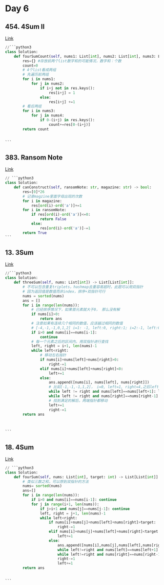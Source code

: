 # Day 6

## 454. 4Sum II

[Link](https://leetcode.com/problems/4sum-ii/description/)

````python
//```python3
class Solution:
    def fourSumCount(self, nums1: List[int], nums2: List[int], nums3: List[int], nums4: List[int]) -> int:
        res={} #存放前两个list数字和的可能情况，数字和：个数
        count=0
        # 4个list看成两组
        # 先遍历前两组
        for i in nums1:
            for j in nums2:
                if i+j not in res.keys():
                    res[i+j] = 1
                else:
                    res[i+j] +=1
        # 看后两组
        for i in nums3:
            for j in nums4:
                if 0-(i+j) in res.keys():
                    count+=res[0-(i+j)]
        return count


```
````

## 383. Ransom Note

[Link](https://leetcode.com/problems/ransom-note/description/)

````python
// ```python3
class Solution:
    def canConstruct(self, ransomNote: str, magazine: str) -> bool:
        res=[0]*26
        # 记录magzine里面字母出现的次数
        for i in magazine:
            res[ord(i)-ord('a')]+=1
        for i in ransomNote:
            if res[ord(i)-ord('a')]<=0:
                return False
            else:
                res[ord(i)-ord('a')]-=1
        return True
```
````

## 13. 3Sum

[Link](https://leetcode.com/problems/3sum/description/)

````python
//```python3
class Solution:
    def threeSum(self, nums: List[int]) -> List[List[int]]:
        # 不可以包含重复triplets，hashmap去重容易超时，此题可以用双指针
        # 因为返回值是数值而非index，排序+双指针可行
        nums = sorted(nums)
        ans = []
        for i in range(len(nums)):
            # 已经排序情况下，如果首元素就大于0， 那么没有解
            if nums[i]>0:
                return ans
            # 注意如果有连续几个相同的数值，应该越过相同的数值
            # [-4,-1,-1,0,1,2] i=1: -1, left:0, right:1; i=2:-1, left:0, right:1重复
            if i>0 and nums[i]==nums[i-1]:
                continue
            # 每一个元素之后的区间内，用双指针进行查找
            left, right = i+1, len(nums)-1
            while left<right:
                # 移动左右指针
                if nums[i]+nums[left]+nums[right]>0:
                    right-=1
                elif nums[i]+nums[left]+nums[right]<0:
                    left+=1
                else:
                    ans.append([nums[i], nums[left], nums[right]])
                    # 比如[-1,-1,-1,1,2]， i=0, left=1, right=4,之后left=2会生成同样的解
                    while left != right and nums[left]==nums[left+1]: left+=1
                    while left != right and nums[right]==nums[right-1]: right-=1
                    # 找到满足的解后，两端指针都移动
                    left+=1
                    right-=1
        return ans
                


```
````

## 18. 4Sum

[Link](https://leetcode.com/problems/4sum/)

````python
// ```python3
class Solution:
    def fourSum(self, nums: List[int], target: int) -> List[List[int]]:
        # 类似三数之和，可以想到双指针的方法
        nums= sorted(nums)
        ans=[]
        for i in range(len(nums)):
            if i>0 and nums[i]==nums[i-1]: continue
            for j in range(i+1, len(nums)):
                if j>i+1 and nums[j]==nums[j-1]: continue
                left, right = j+1, len(nums)-1
                while left<right:
                    if nums[i]+nums[j]+nums[left]+nums[right]>target:
                        right-=1
                    elif nums[i]+nums[j]+nums[left]+nums[right]<target:
                        left+=1
                    else:
                        ans.append([nums[i],nums[j],nums[left],nums[right]])
                        while left!=right and nums[left]==nums[left+1]: left+=1
                        while left!=right and nums[right]==nums[right-1]: right-=1
                        right-=1
                        left+=1
        return ans


```
````
